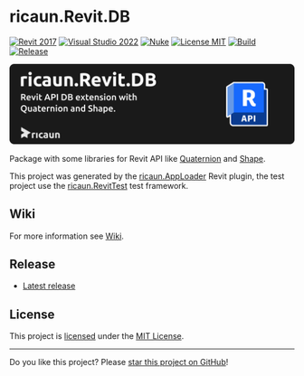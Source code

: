 # ricaun.Revit.DB

[![Revit 2017](https://img.shields.io/badge/Revit-2017+-blue.svg)](https://github.com/ricaun-io/ricaun.Revit.DB)
[![Visual Studio 2022](https://img.shields.io/badge/Visual%20Studio-2022-blue)](https://github.com/ricaun-io/ricaun.Revit.DB)
[![Nuke](https://img.shields.io/badge/Nuke-Build-blue)](https://nuke.build/)
[![License MIT](https://img.shields.io/badge/License-MIT-blue.svg)](LICENSE)
[![Build](https://github.com/ricaun-io/ricaun.Revit.DB/actions/workflows/Build.yml/badge.svg)](https://github.com/ricaun-io/ricaun.Revit.DB/actions)
[![Release](https://img.shields.io/nuget/v/ricaun.Revit.DB?logo=nuget&label=release&color=blue)](https://www.nuget.org/packages/ricaun.Revit.DB)

[![ricaun.Revit.DB](https://raw.githubusercontent.com/ricaun/test-assets/main/assets/ricaun.Revit.DB.png)](https://github.com/ricaun-io/ricaun.Revit.DB)

Package with some libraries for Revit API like [Quaternion](ricaun.Revit.DB.Quaternion) and [Shape](ricaun.Revit.DB.Shape).

This project was generated by the [ricaun.AppLoader](https://ricaun.com/AppLoader/) Revit plugin, the test project use the [ricaun.RevitTest](https://ricaun.com/RevitTest) test framework.

## Wiki

For more information see [Wiki](https://github.com/ricaun-io/ricaun.Revit.DB/wiki).

## Release

* [Latest release](https://github.com/ricaun-io/ricaun.Revit.DB/releases/latest)

## License

This project is [licensed](LICENSE) under the [MIT License](https://en.wikipedia.org/wiki/MIT_License).

---

Do you like this project? Please [star this project on GitHub](https://github.com/ricaun-io/ricaun.Revit.DB/stargazers)!